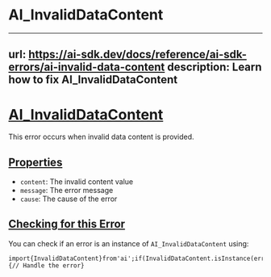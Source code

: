 # AI_InvalidDataContent


---
url: https://ai-sdk.dev/docs/reference/ai-sdk-errors/ai-invalid-data-content
description: Learn how to fix AI_InvalidDataContent
---


# [AI\_InvalidDataContent](#ai_invaliddatacontent)


This error occurs when invalid data content is provided.


## [Properties](#properties)


-   `content`: The invalid content value
-   `message`: The error message
-   `cause`: The cause of the error


## [Checking for this Error](#checking-for-this-error)


You can check if an error is an instance of `AI_InvalidDataContent` using:

```
import{InvalidDataContent}from'ai';if(InvalidDataContent.isInstance(error)){// Handle the error}
```
